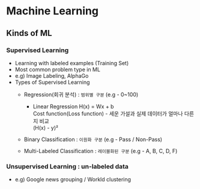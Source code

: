 # Machine Learning

## Kinds of ML

### Supervised Learning  
 - Learning with labeled examples (Training Set)
 - Most common problem type in ML
 - e.g) Image Labeling, AlphaGo
 - Types of Supervised Learning
   - Regression(회귀 분석) : `범위별 구분` (e.g - 0~100)  
     - Linear Regression
       H(x) = Wx + b  
       Cost function(Loss function) - 세운 가설과 실제 데이터가 얼마나 다른지 비교  
       (H(x) - y)²
  
   - Binary Classification : `이원화 구분` (e.g - Pass / Non-Pass)
   - Multi-Labeled Classification : `레이블화된 구분` (e.g - A, B, C, D, F)


### Unsupervised Learning : un-labeled data  
 - e.g) Google news grouping / Workld clustering  

